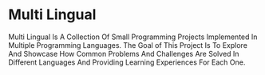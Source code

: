 # Multi Lingual

Multi Lingual Is A Collection Of Small Programming Projects Implemented In Multiple Programming Languages. The Goal of This Project Is To Explore And Showcase How Common Problems And Challenges Are Solved In Different Languages And Providing Learning Experiences For Each One.
